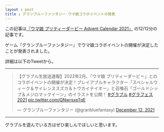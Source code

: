 ```yaml
---
layout : post
title : グランブルーファンタジー ウマ娘コラボイベントの発表
---
```


この記事は[『ウマ娘 プリティーダービー Advent Calendar 2021』](https://adventar.org/calendars/6565) の12/12分の記事です。

ゲーム『グランブルーファンタジー』でウマ娘コラボイベントの開催が決定したことが発表されました。

詳細は以下のTweetから。

---

<blockquote class="twitter-tweet"><p lang="ja" dir="ltr">【グラブル生放送速報】2022年2月、「ウマ娘 プリティーダービー」とのコラボイベントの開催が決定！プレイアブルキャラクター「スペシャルウィーク＆サイレンススズカ＆トウカイテイオー」と召喚石「ゴールドシップ＆メジロマックイーン」のイラストを公開！ <a href="https://twitter.com/hashtag/%E3%82%B0%E3%83%A9%E3%83%96%E3%83%AB?src=hash&amp;ref_src=twsrc%5Etfw">#グラブル</a> <a href="https://twitter.com/hashtag/%E3%82%B0%E3%83%A9%E3%83%95%E3%82%A7%E3%82%B92021?src=hash&amp;ref_src=twsrc%5Etfw">#グラフェス2021</a> <a href="https://t.co/QNwrsxpTqE">pic.twitter.com/QNwrsxpTqE</a></p>&mdash; グランブルーファンタジー (@granbluefantasy) <a href="https://twitter.com/granbluefantasy/status/1469995838735028226?ref_src=twsrc%5Etfw">December 12, 2021</a></blockquote> <script async src="https://platform.twitter.com/widgets.js" charset="utf-8"></script>

---

グラブルを遊んでいる方はぜひ楽しんでほしいと思います。
